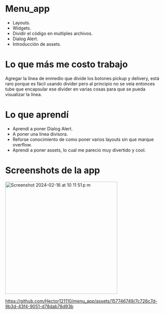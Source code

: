# Menu_app
- Layouts.
- Widgets.
- Dividir el código en multiples archivos.
- Dialog Alert.
- Introducción de assets.

# Lo que más me costo trabajo
Agregar la línea de enmedio que divide los botones pickup y delivery, está raro porque es fácil usando divider pero al principio no se veía entonces tube que encapsular ese divider en varias cosas para que se pueda visualizar la línea.

# Lo que aprendí

- Aprendí a poner Dialog Alert.
- A poner una línea divisora.
- Reforse conocimiento de como poner varios layouts sin que marque overflow.
- Aprendí a poner assets, lo cual me parecio muy divertido y cool.
  
# Screenshots de la app

<img width="357" alt="Screenshot 2024-02-16 at 10 11 51 p m" src="https://github.com/Hector121110/menu_app/assets/157746749/8c2eb49c-2d66-4b22-8c31-75cca9cbdab7">


https://github.com/Hector121110/menu_app/assets/157746749/7c726c7d-9b3d-43f4-9051-d78dab78d93b

